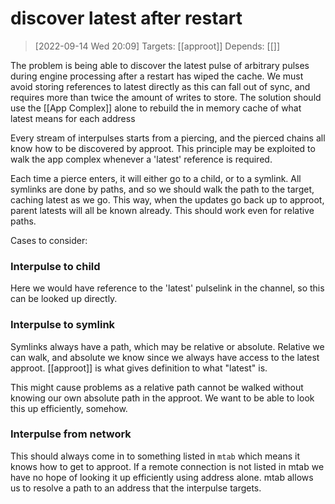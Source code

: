 
# discover latest after restart

> [2022-09-14 Wed 20:09] 
> Targets: [[approot]] 
> Depends: [[]]

The problem is being able to discover the latest pulse of arbitrary pulses during engine processing after a restart has wiped the cache.  We must avoid storing references to latest directly as this can fall out of sync, and requires  more than twice the amount of writes to store.  The solution should use the [[App Complex]] alone to rebuild the in memory cache of what latest means for each address

Every stream of interpulses starts from a piercing, and the pierced chains all know how to be discovered by approot.  This principle may be exploited to walk the app complex whenever a 'latest' reference is required.

Each time a pierce enters, it will either go to a child, or to a symlink.  All symlinks are done by paths, and so we should walk the path to the target, caching latest as we go.  This way, when the updates go back up to approot, parent latests will all be known already.  This should work even for relative paths.

Cases to consider:

### Interpulse to child

Here we would have reference to the 'latest' pulselink in the channel, so this can be looked up directly.

### Interpulse to symlink

Symlinks always have a path, which may be relative or absolute.  Relative we can walk, and absolute we know since we always have access to the latest approot.  [[approot]] is what gives definition to what "latest" is.

This might cause problems as a relative path cannot be walked without knowing our own absolute path in the approot.  We want to be able to look this up efficiently, somehow.

### Interpulse from network

This should always come in to something listed in `mtab` which means it knows how to get to approot.  If a remote connection is not listed in mtab we have no hope of looking it up efficiently using address alone.  mtab allows us to resolve a path to an address that the interpulse targets.
